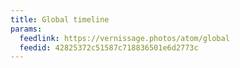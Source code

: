 ```yaml
---
title: Global timeline
params:
  feedlink: https://vernissage.photos/atom/global
  feedid: 42825372c51587c718836501e6d2773c
---
```

